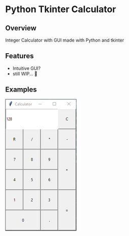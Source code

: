 # Python Tkinter Calculator

## Overview

Integer Calculator with GUI made with Python and tkinter

## Features

-   Intuitive GUI?
-   still WIP... 🤷

## Examples

![Example](examples/example.png)
